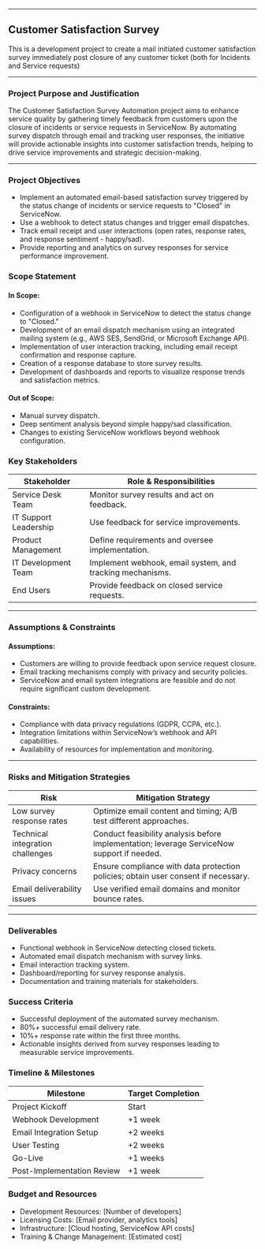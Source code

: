 

---

## Customer Satisfaction Survey

This is a development project to create a mail initiated customer satisfaction survey immediately post closure of any customer ticket (both for Incidents and Service requests)

---

### Project Purpose and Justification

The Customer Satisfaction Survey Automation project aims to enhance service quality by gathering timely feedback from customers upon the closure of incidents or service requests in ServiceNow. By automating survey dispatch through email and tracking user responses, the initiative will provide actionable insights into customer satisfaction trends, helping to drive service improvements and strategic decision-making.

---

### Project Objectives

* Implement an automated email-based satisfaction survey triggered by the status change of incidents or service requests to "Closed" in ServiceNow.
* Use a webhook to detect status changes and trigger email dispatches.
* Track email receipt and user interactions (open rates, response rates, and response sentiment - happy/sad).
* Provide reporting and analytics on survey responses for service performance improvement.

### Scope Statement

#### In Scope:

* Configuration of a webhook in ServiceNow to detect the status change to "Closed."
* Development of an email dispatch mechanism using an integrated mailing system (e.g., AWS SES, SendGrid, or Microsoft Exchange API).
* Implementation of user interaction tracking, including email receipt confirmation and response capture.
* Creation of a response database to store survey results.
* Development of dashboards and reports to visualize response trends and satisfaction metrics.

#### Out of Scope:

* Manual survey dispatch.
* Deep sentiment analysis beyond simple happy/sad classification.
* Changes to existing ServiceNow workflows beyond webhook configuration.

### Key Stakeholders

| Stakeholder | Role & Responsibilities |
|-------------|-------------------------|
| Service Desk Team | Monitor survey results and act on feedback. |
| IT Support Leadership | Use feedback for service improvements. |
| Product Management | Define requirements and oversee implementation. |
| IT Development Team | Implement webhook, email system, and tracking mechanisms. |
| End Users | Provide feedback on closed service requests. |

---

### Assumptions & Constraints

#### Assumptions:

* Customers are willing to provide feedback upon service request closure.
* Email tracking mechanisms comply with privacy and security policies.
* ServiceNow and email system integrations are feasible and do not require significant custom development.

#### Constraints:

* Compliance with data privacy regulations (GDPR, CCPA, etc.).
* Integration limitations within ServiceNow’s webhook and API capabilities.
* Availability of resources for implementation and monitoring.

---

### Risks and Mitigation Strategies

| Risk | Mitigation Strategy |
|------|---------------------|
| Low survey response rates | Optimize email content and timing; A/B test different approaches.|
| Technical integration challenges | Conduct feasibility analysis before implementation; leverage ServiceNow support if needed. |
| Privacy concerns | Ensure compliance with data protection policies; obtain user consent if necessary. |
| Email deliverability issues | Use verified email domains and monitor bounce rates. |

---

### Deliverables

* Functional webhook in ServiceNow detecting closed tickets.
* Automated email dispatch mechanism with survey links.
* Email interaction tracking system.
* Dashboard/reporting for survey response analysis.
* Documentation and training materials for stakeholders.

### Success Criteria

* Successful deployment of the automated survey mechanism.
* 80%+ successful email delivery rate.
* 10%+ response rate within the first three months.
* Actionable insights derived from survey responses leading to measurable service improvements.

### Timeline & Milestones

| Milestone | Target Completion |
|-----------|-------------------|
| Project Kickoff | Start |
| Webhook Development | +1 week |
| Email Integration Setup | +2 weeks| 
| User Testing | +2 weeks |
| Go-Live | +1 weeks |
| Post-Implementation Review | +1 week|


### Budget and Resources

* Development Resources: [Number of developers]
* Licensing Costs: [Email provider, analytics tools]
* Infrastructure: [Cloud hosting, ServiceNow API costs]
* Training & Change Management: [Estimated cost]

